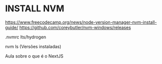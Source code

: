 # INSTALL NVM

https://www.freecodecamp.org/news/node-version-manager-nvm-install-guide/
https://github.com/coreybutler/nvm-windows/releases

.nvmrc
lts/hydrogen

nvm ls (Versões instaladas)

Aula sobre o que é o NextJS
